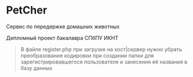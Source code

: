 # PetCher
Сервис по передержке домашних животных

Дипломный проект бакалавра СПбПУ ИКНТ
>В файле register.php при загрузке на хост|сервер нужно убрать преобразование кодировки при создании папки для зарегистрировавшегося пользователя и занесения её названия в базу данных
